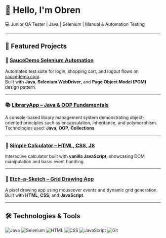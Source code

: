 # 👋 Hello, I'm Obren  
💻 Junior QA Tester | Java | Selenium | Manual & Automation Testing

---

## 🚀 Featured Projects

### 🧪 [SauceDemo Selenium Automation](https://github.com/obrenv/SauceDemoSelenium)  
Automated test suite for login, shopping cart, and logout flows on [saucedemo.com](https://www.saucedemo.com/).  
Built with **Java**, **Selenium WebDriver**, and **Page Object Model (POM)** design pattern.

---

### 📚 [LibraryApp – Java & OOP Fundamentals](https://github.com/obrenv/LibraryApp)  
A console-based library management system demonstrating object-oriented principles such as encapsulation, inheritance, and polymorphism.  
Technologies used: **Java**, **OOP**, **Collections**

---

### 🧮 [Simple Calculator – HTML, CSS, JS](https://github.com/obrenv/Calculator)  
Interactive calculator built with **vanilla JavaScript**, showcasing DOM manipulation and basic event handling.

---

### 🎨 [Etch-a-Sketch – Grid Drawing App](https://github.com/obrenv/Etch-a-Sketch)  
A pixel drawing app using mouseover events and dynamic grid generation.  
Built with **HTML**, **CSS**, and **JavaScript**.

---

## 🛠️ Technologies & Tools

![Java](https://img.shields.io/badge/Java-ED8B00?style=for-the-badge&logo=java&logoColor=white)
![Selenium](https://img.shields.io/badge/Selenium-43B02A?style=for-the-badge&logo=selenium&logoColor=white)
![HTML](https://img.shields.io/badge/HTML5-E34F26?style=for-the-badge&logo=html5&logoColor=white)
![CSS](https://img.shields.io/badge/CSS3-1572B6?style=for-the-badge&logo=css3&logoColor=white)
![JavaScript](https://img.shields.io/badge/JavaScript-F7DF1E?style=for-the-badge&logo=javascript&logoColor=black)
![Git](https://img.shields.io/badge/Git-F05032?style=for-the-badge&logo=git&logoColor=white)



